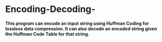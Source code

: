 # Encoding-Decoding-
#### This program can encode an input string using Huffman Coding for lossless data compression. It can also decode an encoded string given the Huffman Code Table for that string.
